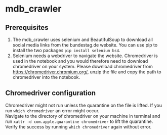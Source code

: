 # mdb_crawler
## Prerequisites
1. The mdb_crawler uses selenium and BeautifulSoup to download all social media links from the bundestag.de website. You can use pip to install the two packages <code>pip install selenium bs4</code>.
2. Selenium needs a webdriver to navigate the website. Chromedriver is used in the notebook and you would therefore need to download chromedriver on your system. Please download chromedriver from <https://chromedriver.chromium.org/>, unzip the file and copy the path to chromedriver into the notebook.

## Chromedriver configuration
Chromedriver might not run unless the quarantine on the file is lifted. If you run <code>which chromedriver</code> an error might occur.\
Navigate to the directory of chromedriver on your machine in terminal and run <code>xattr -d com.apple.quarantine chromedriver</code> to lift the quarantine.\
Verify the success by running <code>which chromedriver</code> again without error.
